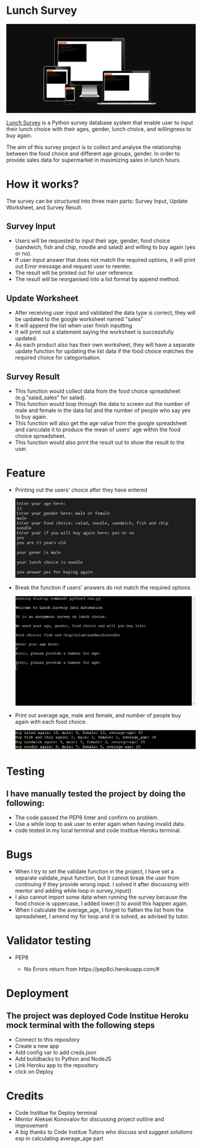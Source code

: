 <h1>Lunch Survey</h1>

![responsiveness](assets/documentation/responsiveness-CI-project-3.png)

<p>

[Lunch Survey](https://lunch-survey.herokuapp.com/)
 is a Python survey database system that enable user to input their lunch choice with their ages, gender, lunch choice, and willingness to buy again.</p>

<p>The aim of this survey project is to collect and analyse the relationship between the food choice and different age groups, gender. In order to provide sales data for supermarket in maximizing sales in lunch hours.</p>

<h1>How it works?</h1>

<p>The survey can be structured into three main parts: Survey Input, Update Worksheet, and Survey Result.</p>

<h2>Survey Input</h2>

<ul>

<li>Users will be requested to input their age, gender, food choice (sandwich, fish and chip, noodle and salad) and willing to buy again (yes or no). </li>

<li>If user input answer that does not match the required options, it will print out Error message and request user to reenter.</li>

<li>The result will be printed out for user reference.</li> 

<li>The result will be reorganised into a list format by append method. </li>

</ul>

<h2>Update Worksheet</h2>

<ul>

<li>After receiving user input and validated the data type is correct, they will be updated to the google worksheet named "sales" </li>

<li> It will append the list when user finish inputting</li>

<li> It will print out a statement saying the worksheet is successfully updated.</li>

<li> As each product also has their own worksheet, they will have a separate update function for updating the list data if the food choice matches the required choice for categorisation.</li>

</ul>

<h2>Survey Result</h2>

<ul>

<li>This function would collect data from the food choice spreadsheet (e.g."salad_sales" for salad).

<li>This function would loop through the data to screen out the number of male and female in the data list and the number of people who say yes to buy again.</li>

<li>This function will also get the age value from the google spreadsheet and canculate it to produce the mean of users' age within the food choice spreadsheet.</li>

<li>This function would also print the result out to show the result to the user.</li>

</ul>

<h1>Feature</h1>

<ul>
<li>Printing out the users' choice after they have entered</li>

![print user input](assets/documentation/print-user-input.png)
<li>Break the function if users' answers do not match the required options</li>

![break when invalid](assets/documentation/break-the-function-invalid-data.png)
<li>Print out average age, male and female, and number of people buy again with each food choice.</li>

![print statistics](assets/documentation/print-statistics.png)
</ul>

<h1>Testing</h1>

<h2>I have manually tested the project by doing the following:</h2>
<ul>
<li>The code passed the PEP8 linter and confirm no problem.</li>
<li>Use a while loop to ask user to enter again when having invalid data.</li>
<li>code tested in my local terminal and code Institue Heroku terminal.</li>
</ul>

<h1>Bugs</h1>

<ul>
<li>When I try to set the validate function in the project, I have set a separate validate_input function, but it cannot break the user from continuing if they provide wrong input. I solved it after discussing with mentor and adding while loop in survey_input()</li>
<li>I also cannot import some data when running the survey because the food choice is uppercase, I added lower.() to avoid this happen again.</li>
<li>When I calculate the average_age, I forget to flatten the list from the spreadsheet, I amend my for loop and it is solved, as advised by tutor.</li>
</ul>

<h1>Validator testing</h1>

<ul>
<li>PEP8</li>
<Ul>
<li>No Errors return from https://pep8ci.herokuapp.com/#</li>
</ul>
</ul>

<h1>Deployment</h1>

<h2>The project was deployed Code Institue Heroku mock terminal with the following steps</h2>
<ul>
<li>Connect to this repository</li>
<li>Create a new app</li>
<li>Add config var to add creds.json</li>
<li>Add buildbacks to Python and NodeJS </li>
<li>Link Heroku app to the repository</li>
<li>click on Deploy</li> 
</ul>

<h1>Credits</h1>

<ul>
<li>Code Institue for Deploy terminal</li>
<li>Mentor Aleksei Konovalov for discussing project outline and improvement</li>
<li>A big thanks to Code Institue Tutors who discuss and suggest solutions esp in calculating average_age part </li>
</ul>